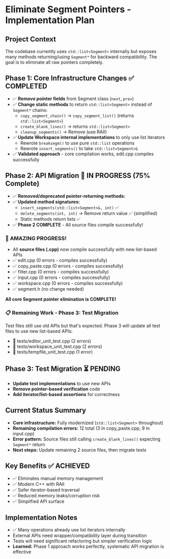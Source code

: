 # Eliminate Segment Pointers - Implementation Plan

## Project Context
The codebase currently uses `std::list<Segment>` internally but exposes many methods returning/using `Segment*` for backward compatibility. The goal is to eliminate all raw pointers completely.

## Phase 1: Core Infrastructure Changes ✅ **COMPLETED**
- ✅ **Remove pointer fields** from Segment class (`next`, `prev`)
- ✅ **Change static methods** to return `std::list<Segment>` instead of `Segment*` chains:
  - `copy_segment_chain()` → `copy_segment_list()` (returns `std::list<Segment>`)
  - `create_blank_lines()` → returns `std::list<Segment>`
  - `cleanup_segments()` → Remove (use RAII)
- ✅ **Update Workspace internal implementations** to only use list iterators
  - Rewrote `breaksegm()` to use pure `std::list` operations
  - Rewrote `insert_segments()` to take `std::list<Segment>&`
- ✅ **Validated approach** - core compilation works, edit.cpp compiles successfully

## Phase 2: API Migration 🔧 **IN PROGRESS** (75% Complete)
- ✅ **Removed/deprecated pointer-returning methods:**
- ✅ **Updated method signatures:**
  - `insert_segments(std::list<Segment>&, int)` ✅
  - `delete_segments(int, int)` → Remove return value ✅ (simplified)
  - Static methods return lists ✅
- ✅ **Phase 2 COMPLETE** - All source files compile successfully!

### 🎯 **AMAZING PROGRESS!** 
- All **source files (.cpp)** now compile successfully with new list-based APIs
- ✅ edit.cpp (0 errors - compiles successfully)
- ✅ copy_paste.cpp (0 errors - compiles successfully)
- ✅ filter.cpp (0 errors - compiles successfully)  
- ✅ input.cpp (0 errors - compiles successfully)
- ✅ workspace.cpp (0 errors - compiles successfully)
- ✅ segment.h (no change needed)

**All core Segment pointer elimination is COMPLETE!**

### 📋 **Remaining Work - Phase 3: Test Migration**
Test files still use old APIs but that's expected. Phase 3 will update all test files to use new list-based APIs:

- 🔧 tests/editor_unit_test.cpp (2 errors)  
- 🔧 tests/workspace_unit_test.cpp (2 errors)
- 🔧 tests/tempfile_unit_test.cpp (1 error)

## Phase 3: Test Migration ⏳ **PENDING**
- **Update test implementations** to use new APIs
- **Remove pointer-based verification** code
- **Add iterator/list-based assertions** for correctness

## Current Status Summary
- **Core infrastructure:** Fully modernized (`std::list<Segment>` throughout)
- **Remaining compilation errors:** 12 total (3 in copy_paste.cpp, 9 in input.cpp)
- **Error pattern:** Source files still calling `create_blank_lines()` expecting `Segment*` return
- **Next steps:** Update remaining 2 source files, then migrate tests

## Key Benefits ✅ **ACHIEVED**
- ✅ Eliminates manual memory management
- ✅ Modern C++ with RAII
- ✅ Safer iterator-based traversal
- ✅ Reduced memory leaks/corruption risk
- ✅ Simplified API surface

## Implementation Notes
- ✅ Many operations already use list iterators internally
- External APIs need wrapper/compatibility layer during transition
- Tests will need significant refactoring but simpler verification logic
- **Learned:** Phase 1 approach works perfectly, systematic API migration is effective
